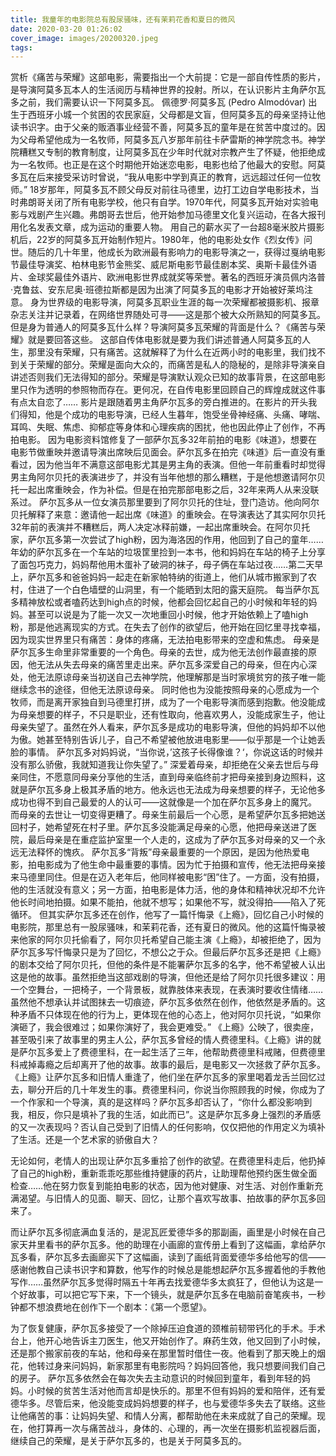 ```yaml
---
title: 我童年的电影院总有股尿骚味，还有茉莉花香和夏日的微风
date: 2020-03-20 01:26:02
cover_image: images/20200320.jpeg
tags:
---
```

赏析《痛苦与荣耀》这部电影，需要指出一个大前提：它是一部自传性质的影片，是导演阿莫多瓦本人的生活阅历与精神世界的投射。所以，在认识影片主角萨尔瓦多之前，我们需要认识一下阿莫多瓦。
佩德罗·阿莫多瓦 (Pedro Almodóvar) 出生于西班牙小城一个贫困的农民家庭，父母都是文盲，但阿莫多瓦的母亲坚持让他读书识字。由于父亲的贩酒事业经营不善，阿莫多瓦的童年是在贫苦中度过的。因为父母希望他成为一名牧师，阿莫多瓦八岁那年前往卡萨雷斯的神学院念书。神学院糟糕又专制的教育制度，让阿莫多瓦在少年时代就对宗教产生了怀疑，他拒绝成为一名牧师。也正是在这个时期他开始迷恋电影，电影也给了他最大的安慰。阿莫多瓦在后来接受采访时曾说，“我从电影中学到真正的教育，远远超过任何一位牧师。”
18岁那年，阿莫多瓦不顾父母反对前往马德里，边打工边自学电影技术，当时弗朗哥关闭了所有电影学校，他只有自学。1970年代，阿莫多瓦开始对实验电影与戏剧产生兴趣。弗朗哥去世后，他开始参加马德里文化复兴运动，在各大报刊用化名发表文章，成为运动的重要人物。
用自己的薪水买了一台超8毫米胶片摄影机后，22岁的阿莫多瓦开始制作短片。1980年，他的电影处女作《烈女传》问世。随后的几十年里，他成长为欧洲最有影响力的电影导演之一，获得过戛纳电影节最佳导演奖、柏林电影节金熊奖、威尼斯电影节最佳剧本奖、奥斯卡最佳外语片、金球奖最佳外语片、欧洲电影世界成就奖等荣誉。著名的西班牙演员佩内洛普·克鲁兹、安东尼奥·班德拉斯都是因为出演了阿莫多瓦的电影才开始被好莱坞注意。
身为世界级的电影导演，阿莫多瓦职业生涯的每一次荣耀都被摄影机、报章杂志关注并记录着，在网络世界随处可寻——这是那个被大众所熟知的阿莫多瓦。但是身为普通人的阿莫多瓦什么样？导演阿莫多瓦荣耀的背面是什么？《痛苦与荣耀》就是要回答这些。
这部自传体电影就是要为我们讲述普通人阿莫多瓦的人生，那里没有荣耀，只有痛苦。这就解释了为什么在近两小时的电影里，我们找不到关于荣耀的部分。荣耀是面向大众的，而痛苦是私人的隐秘的，是除非导演亲自讲述否则我们无法得知的部分。荣耀是导演默认观众已知的故事背景，在这部电影里只作为透明的参照物而存在。更何况，在自传电影里回顾自己的辉煌成就这件事有点太自恋了……
影片是跟随着男主角萨尔瓦多的旁白推进的。在影片的开头我们得知，他是个成功的电影导演，已经人生暮年，饱受坐骨神经痛、头痛、哮喘、耳鸣、失眠、焦虑、抑郁症等身体和心理疾病的困扰，他也因此停止了创作，不再拍电影。
因为电影资料馆修复了一部萨尔瓦多32年前拍的电影《味道》，想要在电影节做重映并邀请导演出席映后见面会。萨尔瓦多在拍完《味道》后一直没有重看过，因为他当年不满意这部电影尤其是男主角的表演。但他一年前重看时却觉得男主角阿尔贝托的表演进步了，并没有当年他想的那么糟糕，于是他想邀请阿尔贝托一起出席重映会，作为补偿。但是在拍完那部电影之后，32年来两人从来没联系过。
萨尔瓦多从一位女演员那里要到了阿尔贝托的住址，登门造访。他向阿尔贝托解释了来意：邀请他一起出席《味道》的重映会。在导演表达了其实阿尔贝托32年前的表演并不糟糕后，两人决定冰释前嫌，一起出席重映会。在阿尔贝托家，萨尔瓦多第一次尝试了high粉，因为海洛因的作用，他回到了自己的童年……
年幼的萨尔瓦多在一个车站的垃圾筐里捡到一本书，他和妈妈在车站的椅子上分享了面包巧克力，妈妈帮他用木蛋补了破洞的袜子，母子俩在车站过夜……第二天早上，萨尔瓦多和爸爸妈妈一起走在新家帕特纳的街道上，他们从城市搬家到了农村，住进了一个白色墙壁的山洞里，有一个能晒到太阳的露天庭院。
每当萨尔瓦多精神放松或者嗑药达到high点的时候，他都会回忆起自己的小时候和年轻的妈妈。甚至可以说是为了能一次又一次地重回小时候，他才开始依赖上了嗑high粉，那是他逃离现实的方式。在失去了创作的欲望后，他开始在回忆里寻找幸福，因为现实世界里只有痛苦：身体的疼痛，无法拍电影带来的空虚和焦虑。
母亲是萨尔瓦多生命里非常重要的一个角色。母亲的去世，成为他无法创作最直接的原因，他无法从失去母亲的痛苦里走出来。萨尔瓦多深爱自己的母亲，但在内心深处，他无法原谅母亲当初送自己去神学院，他理解那是当时家境贫穷的孩子唯一能继续念书的途径，但他无法原谅母亲。
同时他也为没能按照母亲的心愿成为一个牧师，而是离开家独自到马德里打拼，成为了一个电影导演而感到抱歉。他没能成为母亲想要的样子，不只是职业，还有性取向，他喜欢男人，没能成家生子，他让母亲失望了。虽然在外人看来，萨尔瓦多是成功的电影导演，但他的妈妈却不以他为傲。她甚至特别告诉儿子，自己不希望被他放进电影里——似乎那是一个让她丢脸的事情。
萨尔瓦多对妈妈说，“当你说，’这孩子长得像谁？‘，你说这话的时候并没有那么骄傲，我就知道我让你失望了。”
深爱着母亲，却拒绝在父亲去世后与母亲同住，不愿意同母亲分享他的生活，直到母亲临终前才把母亲接到身边照料，这就是萨尔瓦多身上极其矛盾的地方。他永远也无法成为母亲想要的样子，无论他多成功也得不到自己最爱的人的认可——这就像是一个加在萨尔瓦多身上的魔咒。
而母亲的去世让一切变得更糟了。母亲生前最后一个心愿，是希望萨尔瓦多把她送回村子，她希望死在村子里。萨尔瓦多没能满足母亲的心愿，他把母亲送进了医院，最后母亲是在重症监护室里一个人走的，这成为了萨尔瓦多对母亲的又一个永远无法释怀的愧疚。
萨尔瓦多“背叛”母亲最重要的一个原因，是因为他热爱电影，拍电影成为了他生命中最重要的事情。因为忙于拍摄和宣传，他无法把母亲接来马德里同住。但是在迈入老年后，他同样被电影“困”住了。一方面，没有拍摄，他的生活就没有意义；另一方面，拍电影是体力活，他的身体和精神状况却不允许他长时间地拍摄。如果不能拍，他就不想写；如果他不写，就没得拍——陷入了死循环。
但其实萨尔瓦多还在创作，他写了一篇忏悔录《上瘾》，回忆自己小时候的电影院，那里总有一股尿骚味，和茉莉花香，还有夏日的微风。他的这篇忏悔录被来他家的阿尔贝托偷看了，阿尔贝托希望自己能主演《上瘾》，却被拒绝了，因为萨尔瓦多写忏悔录只是为了回忆，不想公之于众。但最后萨尔瓦多还是把《上瘾》的剧本交给了阿尔贝托，但他的条件是不能署萨尔瓦多的名字，他不希望被人认出这是他的故事。虽然拒绝当这部戏剧的导演，但他还是给了阿尔贝托很多建议：用一个空舞台，一把椅子，一个背景板，就靠肢体来表现，在表演时要收住情绪……虽然他不想承认并试图抹去一切痕迹，萨尔瓦多依然在创作，他依然是矛盾的。这种矛盾不只体现在他的行为上，更体现在他的心态上，他对阿尔贝托说，“如果你演砸了，我会很难过；如果你演好了，我会更难受。”
《上瘾》公映了，很卖座，甚至吸引来了故事里的男主人公，萨尔瓦多曾经的情人费德里科。《上瘾》讲的就是萨尔瓦多爱上了费德里科，在一起生活了三年，他帮助费德里科戒赌，但费德里科戒掉毒瘾之后却离开了他的故事。故事的最后，是电影又一次拯救了萨尔瓦多。
《上瘾》让萨尔瓦多和旧情人重逢了，他们坐在萨尔瓦多的家里喝着龙舌兰回忆过去，聊分开后的几十年发生的事。费德里科问，你说当你照顾我的时候，你成为了一个作家和一个导演，真的是这样吗？萨尔瓦多却否认了，“你什么都没影响到我，相反，你只是填补了我的生活，如此而已”。这是萨尔瓦多身上强烈的矛盾感的又一次表现吗？否认自己受到了旧情人的任何影响，仅仅把他的作用定义为填补了生活。还是一个艺术家的骄傲自大？

无论如何，老情人的出现让萨尔瓦多重拾了创作的欲望。在费德里科走后，他扔掉了自己的high粉，重新乖乖吃那些维持健康的药片，让助理帮他预约医生做全面检查……他在努力恢复到能拍电影的状态，因为他对健康、对生活、对创作重新充满渴望。与旧情人的见面、聊天、回忆，让那个喜欢写故事、拍故事的萨尔瓦多回来了。

而让萨尔瓦多彻底满血复活的，是泥瓦匠爱德华多的那副画，画里是小时候在自己家天井里看书的萨尔瓦多。他的助理在小画廊的宣传册上看到了这幅画，拿给萨尔瓦多看，萨尔瓦多去画廊买下了这幅画，读到了画纸背面爱德华多给他写的信——感谢他教自己读书识字和算数，他写作的时候总是能想起萨尔瓦多握着他的手教他写作……虽然萨尔瓦多觉得时隔五十年再去找爱德华多太疯狂了，但他认为这是一个好故事，可以把它写下来，下一个镜头，就是萨尔瓦多在电脑前奋笔疾书，一秒钟都不想浪费地在创作下一个剧本：《第一个愿望》。

为了恢复健康，萨尔瓦多接受了一个除掉压迫食道的颈椎前韧带钙化的手术。手术台上，他开心地告诉主刀医生，他又开始创作了。麻药生效，他又回到了小时候，还是那个搬家前夜的车站，他和母亲在那里暂时借住一夜。他看到了那天晚上的烟花，他转过身来问妈妈，新家那里有电影院吗？妈妈回答他，我只想要间我们自己的房子。
萨尔瓦多依然会在每次失去主动意识的时候回到童年，看到年轻的妈妈。小时候的贫苦生活对他而言却是快乐的。那里不但有妈妈的爱和陪伴，还有爱德华多。尽管后来，他没能变成妈妈想要的样子，也与爱德华多失去了联络。这些让他痛苦的事：让妈妈失望、和情人分离，都帮助他在未来成就了自己的荣耀。现在，他打算再一次与痛苦战斗，身体的、心理的，再一次坐在摄影机监视器后面，继续自己的荣耀，是关于萨尔瓦多的，也是关于阿莫多瓦的。